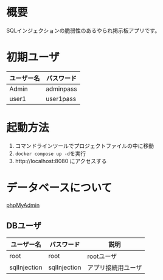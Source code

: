 # 概要
SQLインジェクションの脆弱性のあるやられ掲示板アプリです。
# 初期ユーザ
| ユーザー名 | パスワード |
| ---- | ---- |
| Admin | adminpass |
| user1 | user1pass |
# 起動方法
1. コマンドラインツールでプロジェクトファイルの中に移動
2. `docker compose up -d`を実行
3. http://localhost:8080 にアクセスする
# データベースについて
[phpMyAdmin](localhost:8081)
## DBユーザ
| ユーザー名 | パスワード | 説明 |
| ---- | ---- | ---- |
| root | root | rootユーザ |
| sqlInjection | sqlInjection | アプリ接続用ユーザ |
